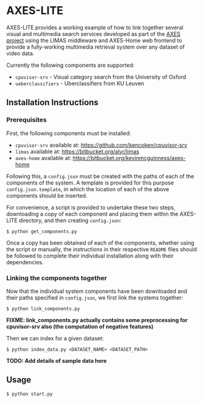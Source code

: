 AXES-LITE
=========

AXES-LITE provides a working example of how to link together several
visual and multimedia search services developed as part of the
[AXES project](http://www.axes-project.eu) using the LIMAS middleware
and AXES-Home web frontend to provide a fully-working multimedia
retrieval system over any dataset of video data.

Currently the following components are supported:

 - `cpuvisor-srv` - Visual category search from the University of Oxford
 - `ueberclassifiers` - Uberclassifiers from KU Leuven

Installation Instructions
-------------------------

### Prerequisites

First, the following components must be installed:

 - `cpuvisor-srv` available at: https://github.com/kencoken/cpuvisor-srv
 - `limas` available at: https://bitbucket.org/alyr/limas
 - `axes-home` available at: https://bitbucket.org/kevinmcguinness/axes-home

Following this, a `config.json` must be created with the paths of
each of the components of the system. A template is provided for this purpose
`config.json.template`, in which the location of each of the above
components should be inserted.

For convenience, a script is provided to undertake these two steps,
downloading a copy of each component and placing them within the
AXES-LITE directory, and then creating `config.json`:

    $ python get_components.py

Once a copy has been obtained of each of the components, whether using
the script or manually, the instructions in their respective `README` files
should be followed to complete their individual installation along with their
dependencies.

### Linking the components together

Now that the individual system components have been downloaded and their paths
specified in `config.json`, we first link the systems together:

    $ python link_components.py

**FIXME: link_components.py actually contains some preprocessing for cpuvisor-srv also (the computation of negative features)**

Then we can index for a given dataset:

    $ python index_data.py <DATASET_NAME> <DATASET_PATH>

**TODO: Add details of sample data here**

Usage
-----

    $ python start.py
